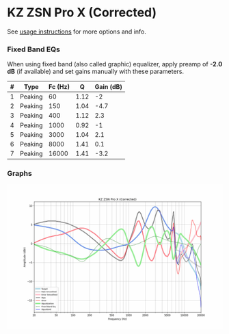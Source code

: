 # KZ ZSN Pro X (Corrected)
See [usage instructions](https://github.com/jaakkopasanen/AutoEq#usage) for more options and info.

### Fixed Band EQs
When using fixed band (also called graphic) equalizer, apply preamp of **-2.0 dB** (if available) and set gains manually with these parameters.

|   # | Type    |   Fc (Hz) |    Q |   Gain (dB) |
|-----|---------|-----------|------|-------------|
|   1 | Peaking |        60 | 1.12 |        -2   |
|   2 | Peaking |       150 | 1.04 |        -4.7 |
|   3 | Peaking |       400 | 1.12 |         2.3 |
|   4 | Peaking |      1000 | 0.92 |        -1   |
|   5 | Peaking |      3000 | 1.04 |         2.1 |
|   6 | Peaking |      8000 | 1.41 |         0.1 |
|   7 | Peaking |     16000 | 1.41 |        -3.2 |

### Graphs
![](./KZ%20ZSN%20Pro%20X%20(Corrected).png)
